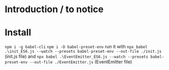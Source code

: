 # Introduction / to notice

# Install
`npm i -g babel-cli`
`npm i -D babel-preset-env`
run it with `npx babel .\init_ES6.js --watch --presets babel-preset-env --out-file ./init.js` (init.js file)
and `npx babel .\EventEmitter_ES6.js --watch --presets babel-preset-env --out-file ./EventEmitter.js` (EventEmitter file)
